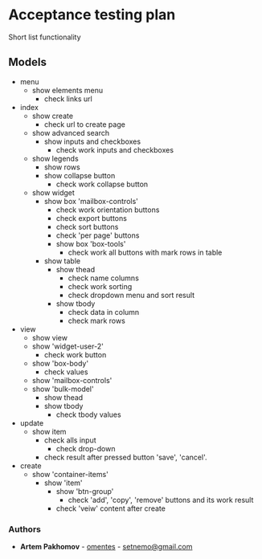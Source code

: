# Acceptance testing plan

Short list functionality

## Models

- menu
	- show elements menu
		- check links url
- index
	- show create
		- check url to create page
	- show advanced search
		- show inputs and checkboxes
			- check work inputs and checkboxes
	- show legends
		- show rows
		- show collapse button
			- check work collapse button 
	- show widget
		- show box 'mailbox-controls'
			- check work orientation buttons
			- check export buttons
			- check sort buttons
			- check 'per page' buttons
			- show box 'box-tools'
				- check work all buttons with mark rows in table
		- show table
			- show thead
				- check name columns
				- check work sorting
				- check dropdown menu and sort result 
			- show tbody
				- check data in column 
				- check mark rows
- view
	- show view
	- show 'widget-user-2'
		- check work button
	- show 'box-body'
		- check values
	- show 'mailbox-controls'
	- show 'bulk-model'
		- show thead
		- show tbody
			- check tbody values
- update
	- show item
		- check alls input
			- check drop-down
		- check result after pressed button 'save', 'cancel'.
- create
	- show 'container-items'
		- show 'item'
			- show 'btn-group'
				- check 'add', 'copy', 'remove' buttons and its work result
			- check 'veiw' content after create

### Authors

-  **Artem Pakhomov** - [omentes](https://gitlab.com/omentes/) - setnemo@gmail.com
